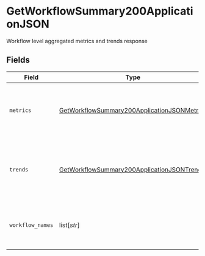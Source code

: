# GetWorkflowSummary200ApplicationJSON

Workflow level aggregated metrics and trends response


## Fields

| Field                                                                                                                 | Type                                                                                                                  | Required                                                                                                              | Description                                                                                                           |
| --------------------------------------------------------------------------------------------------------------------- | --------------------------------------------------------------------------------------------------------------------- | --------------------------------------------------------------------------------------------------------------------- | --------------------------------------------------------------------------------------------------------------------- |
| `metrics`                                                                                                             | [GetWorkflowSummary200ApplicationJSONMetrics](../../models/operations/getworkflowsummary200applicationjsonmetrics.md) | :heavy_check_mark:                                                                                                    | Metrics aggregated across a workflow for a given time window.                                                         |
| `trends`                                                                                                              | [GetWorkflowSummary200ApplicationJSONTrends](../../models/operations/getworkflowsummary200applicationjsontrends.md)   | :heavy_check_mark:                                                                                                    | Trends for aggregated metrics across a workflow for a given time window.                                              |
| `workflow_names`                                                                                                      | list[*str*]                                                                                                           | :heavy_check_mark:                                                                                                    | A list of all the workflow names for a given project.                                                                 |